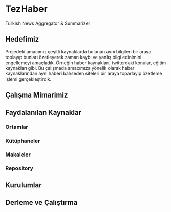 # TezHaber
Turkish News Aggregator &amp; Summarizer

## Hedefimiz

Projedeki amacımız çeşitli kaynaklarda bulunan aynı bilgileri bir araya toplayıp bunları özetleyerek zaman kaybı ve yanlış bilgi edinimini engellemeyi amaçladık. Örneğin haber kaynakları, twitterdaki konular, eğitim kaynakları gibi. Bu çalışmada amacımıza yönelik olarak haber kaynaklarından aynı haberi bahseden siteleri bir araya toparlayıp özetleme işlemi gerçekleştirdik. 

## Çalışma Mimarimiz




## Faydalanılan Kaynaklar
### Ortamlar



### Kütüphaneler


### Makaleler


### Repository

## Kurulumlar

## Derleme ve Çalıştırma
